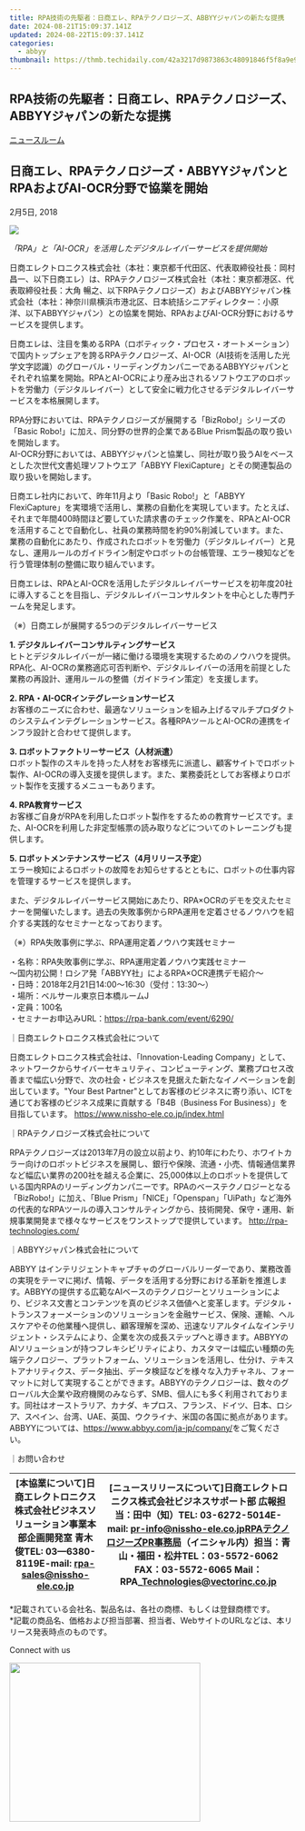 ```yaml
---
title: RPA技術の先駆者：日商エレ、RPAテクノロジーズ、ABBYYジャパンの新たな提携
date: 2024-08-21T15:09:37.141Z
updated: 2024-08-22T15:09:37.141Z
categories:
  - abbyy
thumbnail: https://thmb.techidaily.com/42a3217d9873863c48091846f5f8a9e9b9b6456440b499628df593e7d229a025.jpg
---
```


## RPA技術の先駆者：日商エレ、RPAテクノロジーズ、ABBYYジャパンの新たな提携

[ニュースルーム](https://tools.techidaily.com/abbyy/products/)

## 日商エレ、RPAテクノロジーズ・ABBYYジャパンとRPAおよびAI-OCR分野で協業を開始

2月5日, 2018

![](https://content.abbyy.com/-/media/project/abbyy/abbyy/branchtemplates/shutterstock_1272462163_1296-x-729.jpg?h=729&iar=0&w=1296)

_「RPA」と「AI-OCR」を活用したデジタルレイバーサービスを提供開始_ 

日商エレクトロニクス株式会社（本社：東京都千代田区、代表取締役社長：岡村 昌一、以下日商エレ）は、RPAテクノロジーズ株式会社（本社：東京都港区、代表取締役社長：大角 暢之、以下RPAテクノロジーズ）およびABBYYジャパン株式会社（本社：神奈川県横浜市港北区、日本統括シニアディレクター：小原 洋、以下ABBYYジャパン）との協業を開始、RPAおよびAI-OCR分野におけるサービスを提供します。

日商エレは、注目を集めるRPA（ロボティック・プロセス・オートメーション）で国内トップシェアを誇るRPAテクノロジーズ、AI-OCR（AI技術を活用した光学文字認識）のグローバル・リーディングカンパニーであるABBYYジャパンとそれぞれ協業を開始。RPAとAI-OCRにより産み出されるソフトウエアのロボットを労働力（デジタルレイバー）として安全に戦力化させるデジタルレイバーサービスを本格展開します。

RPA分野においては、RPAテクノロジーズが展開する「BizRobo!」シリーズの「Basic Robo!」に加え、同分野の世界的企業であるBlue Prism製品の取り扱いを開始します。  
AI-OCR分野においては、ABBYYジャパンと協業し、同社が取り扱うAIをベースとした次世代文書処理ソフトウエア「ABBYY FlexiCapture」とその関連製品の取り扱いを開始します。

日商エレ社内において、昨年11月より「Basic Robo!」と「ABBYY FlexiCapture」を実環境で活用し、業務の自動化を実現しています。たとえば、それまで年間400時間ほど要していた請求書のチェック作業を、RPAとAI-OCRを活用することで自動化し、社員の業務時間を約90%削減しています。また、業務の自動化にあたり、作成されたロボットを労働力（デジタルレイバー）と見なし、運用ルールのガイドライン制定やロボットの台帳管理、エラー検知などを行う管理体制の整備に取り組んでいます。

日商エレは、RPAとAI-OCRを活用したデジタルレイバーサービスを初年度20社に導入することを目指し、デジタルレイバーコンサルタントを中心とした専門チームを発足します。

（※）日商エレが展開する5つのデジタルレイバーサービス

**1\. デジタルレイバーコンサルティングサービス**  
ヒトとデジタルレイバーが一緒に働ける環境を実現するためのノウハウを提供。RPA化、AI-OCRの業務適応可否判断や、デジタルレイバーの活用を前提とした業務の再設計、運用ルールの整備（ガイドライン策定）を支援します。

**2\. RPA・AI-OCRインテグレーションサービス**  
お客様のニーズに合わせ、最適なソリューションを組み上げるマルチプロダクトのシステムインテグレーションサービス。各種RPAツールとAI-OCRの連携をインフラ設計と合わせて提供します。

**3\. ロボットファクトリーサービス（人材派遣）**  
ロボット製作のスキルを持った人材をお客様先に派遣し、顧客サイトでロボット製作、AI-OCRの導入支援を提供します。また、業務委託としてお客様よりロボット製作を支援するメニューもあります。

**4\. RPA教育サービス**  
お客様ご自身がRPAを利用したロボット製作をするための教育サービスです。また、AI-OCRを利用した非定型帳票の読み取りなどについてのトレーニングも提供します。

**5\. ロボットメンテナンスサービス（4月リリース予定）**  
エラー検知によるロボットの故障をお知らせするとともに、ロボットの仕事内容を管理するサービスを提供します。

また、デジタルレイバーサービス開始にあたり、RPA×OCRのデモを交えたセミナーを開催いたします。過去の失敗事例からRPA運用を定着させるノウハウを紹介する実践的なセミナーとなっております。

（※）RPA失敗事例に学ぶ、RPA運用定着ノウハウ実践セミナー

・名称：RPA失敗事例に学ぶ、RPA運用定着ノウハウ実践セミナー  
～国内初公開！ロシア発「ABBYY社」によるRPA×OCR連携デモ紹介～  
・日時：2018年2月21日14:00～16:30（受付：13:30～）  
・場所：ベルサール東京日本橋ルームJ  
・定員：100名  
・セミナーお申込みURL：<https://rpa-bank.com/event/6290/>

｜日商エレクトロニクス株式会社について

日商エレクトロニクス株式会社は、「Innovation-Leading Company」として、ネットワークからサイバーセキュリティ、コンピューティング、業務プロセス改善まで幅広い分野で、次の社会・ビジネスを見据えた新たなイノベーションを創出しています。"Your Best Partner"としてお客様のビジネスに寄り添い、ICTを通じてお客様のビジネス成果に貢献する「B4B（Business For Business）」を目指しています。 <https://www.nissho-ele.co.jp/index.html>

｜RPAテクノロジーズ株式会社について

RPAテクノロジーズは2013年7月の設立以前より、約10年にわたり、ホワイトカラー向けのロボットビジネスを展開し、銀行や保険、流通・小売、情報通信業界など幅広い業界の200社を越える企業に、25,000体以上のロボットを提供している国内RPAのリーディングカンパニーです。RPAのベーステクノロジーとなる「BizRobo!」に加え、「Blue Prism」「NICE」「Openspan」「UiPath」など海外の代表的なRPAツールの導入コンサルティングから、技術開発、保守・運用、新規事業開発まで様々なサービスをワンストップで提供しています。 <http://rpa-technologies.com/>

｜ABBYYジャパン株式会社について

ABBYY はインテリジェントキャプチャのグローバルリーダーであり、業務改善の実現をテーマに掲げ、情報、データを活用する分野における革新を推進します。ABBYYの提供する広範なAIベースのテクノロジーとソリューションにより、ビジネス文書とコンテンツを真のビジネス価値へと変革します。デジタル・トランスフォーメーションのソリューションを金融サービス、保険、運輸、ヘルスケアやその他業種へ提供し、顧客理解を深め、迅速なリアルタイムなインテリジェント・システムにより、企業を次の成長ステップへと導きます。ABBYYのAIソリューションが持つフレキシビリティにより、カスタマーは幅広い種類の先端テクノロジー、プラットフォーム、ソリューションを活用し、仕分け、テキストアナリティクス、データ抽出、データ検証などを様々な入力チャネル、フォーマットに対して実現することができます。ABBYYのテクノロジーは、数々のグローバル大企業や政府機関のみならず、SMB、個人にも多く利用されております。同社はオーストラリア、カナダ、キプロス、フランス、ドイツ、日本、ロシア、スペイン、台湾、UAE、英国、ウクライナ、米国の各国に拠点があります。  
ABBYYについては、<https://www.abbyy.com/ja-jp/company/>をご覧ください。

｜お問い合わせ

| \[本協業について\]日商エレクトロニクス株式会社ビジネスソリューション事業本部企画開発室 青木 俊TEL: 03—6380-8119E-mail: rpa-sales@nissho-ele.co.jp | \[ニュースリリースについて\]日商エレクトロニクス株式会社ビジネスサポート部 広報担当：田中（知）TEL: 03-6272-5014E-mail: pr-info@nissho-ele.co.jpRPAテクノロジーズPR事務局（イニシャル内）担当：青山・福田・松井TEL：03-5572-6062 FAX：03-5572-6065 Mail：RPA\_Technologies@vectorinc.co.jp |
| ----------------------------------------------------------------------------------------------------- | ------------------------------------------------------------------------------------------------------------------------------------------------------------------------------------------------------------- |

\*記載されている会社名、製品名は、各社の商標、もしくは登録商標です。  
\*記載の商品名、価格および担当部署、担当者、WebサイトのURLなどは、本リリース発表時点のものです。

Connect with us

<ins class="adsbygoogle"
     style="display:block"
     data-ad-format="autorelaxed"
     data-ad-client="ca-pub-7571918770474297"
     data-ad-slot="1223367746"></ins>



<ins class="adsbygoogle"
     style="display:block"
     data-ad-client="ca-pub-7571918770474297"
     data-ad-slot="8358498916"
     data-ad-format="auto"
     data-full-width-responsive="true"></ins>

<!-- affiliate ads begin -->
<a href="https://getlyla.pxf.io/c/5597632/1455723/15391" target="_top" id="1455723"><img src="//a.impactradius-go.com/display-ad/15391-1455723" border="0" alt="" width="336" height="280"/></a><img height="0" width="0" src="https://imp.pxf.io/i/5597632/1455723/15391" style="position:absolute;visibility:hidden;" border="0" />
<!-- affiliate ads end -->